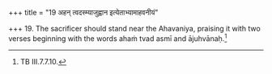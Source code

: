 +++
title = "19 अहन् त्वदस्म्याजुह्वान इत्येताभ्यामाहवनीयं"

+++
19. The sacrificer should stand near the Ahavaniya, praising it with two verses beginning with the words ahaṁ tvad asmī and ājuhvānaḥ.[^1]

[^1]: TB III.7.7.10.
